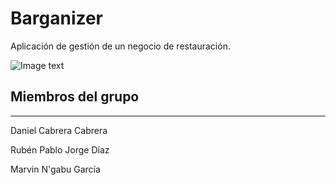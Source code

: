 # Barganizer

Aplicación de gestión de un negocio de restauración.

![Image text](https://github.com/dam-dad/Barganizer/blob/main/src/main/resources/images/barganizer.PNG)



## Miembros del grupo

------

Daniel Cabrera Cabrera

Rubén Pablo Jorge Díaz

Marvin N'gabu García

